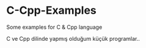 # C-Cpp-Examples
Some examples for C & Cpp language

C ve Cpp dilinde yapmış olduğum  küçük programlar..
